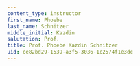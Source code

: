```yaml
---
content_type: instructor
first_name: Phoebe
last_name: Schnitzer
middle_initial: Kazdin
salutation: Prof.
title: Prof. Phoebe Kazdin Schnitzer
uid: ce82bd29-1539-a3f5-3036-1c2574f1e3dc
---
```

